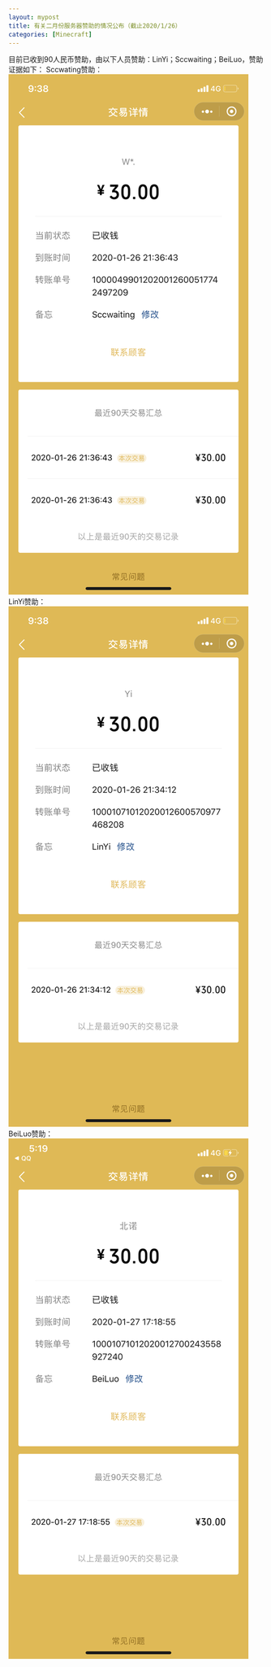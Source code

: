 ```yaml
---
layout: mypost
title: 有关二月份服务器赞助的情况公布（截止2020/1/26）
categories: [Minecraft]
---
```

目前已收到90人民币赞助，由以下人员赞助：LinYi；Sccwaiting；BeiLuo，赞助证据如下：
Sccwating赞助：
![Sccwaiting](https://github.com/Rkgoange/image/raw/master/Sccwaiting%E8%B5%9E%E5%8A%A9.PNG)
LinYi赞助：
![LinYi](https://github.com/Rkgoange/image/raw/master/LinYi%E8%B5%9E%E5%8A%A9.PNG)
BeiLuo赞助：
![BeiLuo](https://github.com/Rkgoange/image/raw/master/45~XNT9M7W~G_P7O566LALC.jpg)
